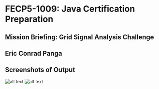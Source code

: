 # FECP5-1009: Java Certification Preparation

## Mission Briefing: Grid Signal Analysis Challenge
## Eric Conrad Panga
## Screenshots of Output

![alt text](<Screenshot 2025-08-06 at 3.15.02 PM.png>)
![alt text](<Screenshot 2025-08-06 at 3.15.15 PM.png>)